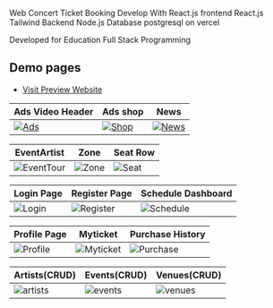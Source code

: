 Web Concert Ticket Booking Develop With React.js
frontend React.js Tailwind
Backend Node.js
Database postgresql on vercel

Developed for Education Full Stack Programming

## Demo pages

-   [Visit Preview Website](https://showroom-ticket.vercel.app/)

| Ads Video Header | Ads shop | News
| --- | --- | --- |
| [![Ads](https://github.com/wichapad/showroom-ticket/assets/84759066/5890f47e-d291-44bc-99be-30b206f81da7)](https://showroom-ticket.vercel.app/) | [![Shop](https://github.com/wichapad/showroom-ticket/assets/84759066/9385f853-428e-4fad-9cad-e52b9d2767f6)](https://showroom-ticket.vercel.app/events) | [![News](https://github.com/wichapad/showroom-ticket/assets/84759066/53f8dbce-0403-4992-88d9-93ed70beb1eb)](https://showroom-ticket.vercel.app/shop)

| EventArtist | Zone | Seat Row
| --- | --- | --- |
| ![EventTour](https://github.com/wichapad/showroom-ticket/assets/84759066/ba188f41-ee58-4fb4-aa82-fa2af6a9dc33) | ![Zone](https://github.com/wichapad/showroom-ticket/assets/84759066/fadf9515-34a1-4f1e-8307-d9d74e8c63dc) | ![Seat](https://github.com/wichapad/showroom-ticket/assets/84759066/f1a6e377-6e8f-4f4b-a12e-e8d5d45f5e75)

| Login Page | Register Page | Schedule Dashboard
| --- | --- | --- |
| ![Login](https://github.com/wichapad/showroom-ticket/assets/84759066/ecfe5c71-1ea2-4d36-a484-ffe45644d3eb) | ![Register](https://github.com/wichapad/showroom-ticket/assets/84759066/e4306e30-6423-459e-8dbd-aa9564c2d68b) | ![Schedule](https://github.com/wichapad/showroom-ticket/assets/84759066/02246de4-3e4c-43d4-9b81-21a35d8cbf6d)

| Profile Page | Myticket | Purchase History
| --- | --- | --- |
| ![Profile](https://github.com/wichapad/showroom-ticket/assets/84759066/28d1765b-1c04-4bc1-8eb1-eaa951849c06) | ![Myticket](https://github.com/wichapad/showroom-ticket/assets/84759066/0b5ef037-9683-4871-bb1a-1a87c00df598) | ![Purchase](https://github.com/wichapad/showroom-ticket/assets/84759066/d000b69f-126d-484e-8ad3-f0f25c16d6ed) 

| Artists(CRUD) | Events(CRUD) | Venues(CRUD)
| --- | --- | --- |
| ![artists](https://github.com/wichapad/showroom-ticket/assets/84759066/b44cebce-6983-488a-9a61-54c0dc3bc6b0) | ![events](https://github.com/wichapad/showroom-ticket/assets/84759066/ac6d4220-7328-49bf-8986-3cdaef51b739) | ![venues](https://github.com/wichapad/showroom-ticket/assets/84759066/397719e7-4ea9-4f7b-8608-a288f0930eaf)




